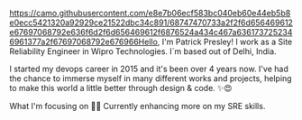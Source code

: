 https://camo.githubusercontent.com/e8e7b06ecf583bc040eb60e44eb5b8e0ecc5421320a92929ce21522dbc34c891/68747470733a2f2f6d656469612e67697068792e636f6d2f6d656469612f6876524a434c467a6361737252346961377a2f67697068792e676966Hello, I'm Patrick Presley!
I work as a Site Reliability Engineer in Wipro Technologies. I´m based out of Delhi, India.

I started my devops career in 2015 and it's been over 4 years now. I've had the chance to immerse myself in many different works and projects, helping to make this world a little better through design & code. ✨😍

What I'm focusing on 👨‍💻
Currently enhancing more on  my SRE skills.
